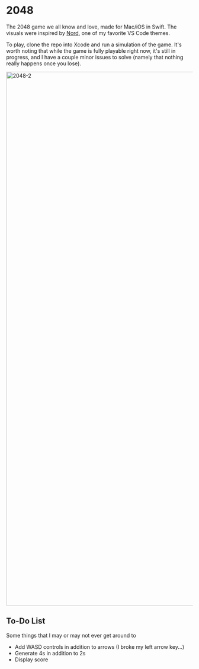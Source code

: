 # 2048
The 2048 game we all know and love, made for Mac/iOS in Swift. The visuals were inspired by [Nord](https://www.nordtheme.com/ports/visual-studio-code), one of my favorite VS Code themes. 

To play, clone the repo into Xcode and run a simulation of the game. It's worth noting that while the game is fully playable right now, it's still in progress, and I have a couple minor issues to solve (namely that nothing really happens once you lose).

<img width="1440" alt="2048-2" src="https://user-images.githubusercontent.com/104647883/215728062-7470891a-d8e1-4715-b532-7020ded46064.png">

## To-Do List
Some things that I may or may not ever get around to
- Add WASD controls in addition to arrows (I broke my left arrow key...)
- Generate 4s in addition to 2s
- Display score
